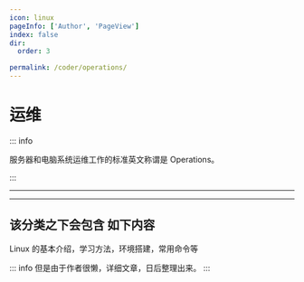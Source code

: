 ```yaml
---
icon: linux
pageInfo: ['Author', 'PageView']
index: false
dir:
  order: 3

permalink: /coder/operations/
---
```


# 运维

::: info

服务器和电脑系统运维工作的标准英文称谓是 ​Operations。

:::

---

<Catalog base='/coder/operations/' />

---

## 该分类之下会包含 如下内容

Linux 的基本介绍，学习方法，环境搭建，常用命令等

::: info
但是由于作者很懒，详细文章，日后整理出来。
:::
